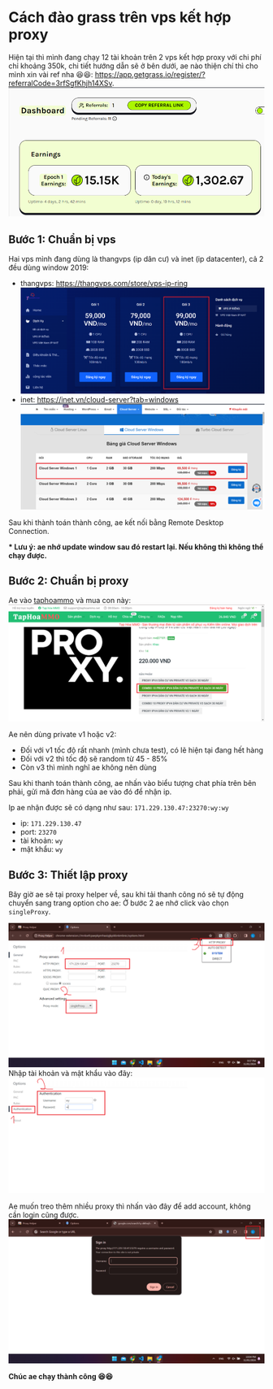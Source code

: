# Cách đào grass trên vps kết hợp proxy

Hiện tại thì mình đang chạy 12 tài khoản trên 2 vps kết hợp proxy với chi phí chỉ khoảng 350k, chi tiết hướng dẫn sẽ ở bên dưới, ae nào thiện chí thì cho mình xin vài ref nha 😆😆: https://app.getgrass.io/register/?referralCode=3rfSgfKhjh14XSv.
![intro](intro.png)

## Bước 1: Chuẩn bị vps

Hai vps mình đang dùng là thangvps (ip dân cư) và inet (ip datacenter), cả 2 đều dùng window 2019:

- thangvps: https://thangvps.com/store/vps-ip-ring
  ![thangvps](thangvps.png)
- inet: https://inet.vn/cloud-server?tab=windows
  ![inet](inet.png)

Sau khi thành toán thành công, ae kết nối bằng Remote Desktop Connection.

<strong>\* Lưu ý: ae nhớ update window sau đó restart lại. Nếu không thì không thể chạy được.</strong>

## Bước 2: Chuẩn bị proxy

Ae vào [taphoammo](https://taphoammo.net/gian-hang/cung-cap-proxy-dan-cu-viet-nam_119936) và mua con này:
![taphoammo](taphoammo.png)

Ae nên dùng private v1 hoặc v2:

- Đối với v1 tốc độ rất nhanh (mình chưa test), có lẽ hiện tại đang hết hàng
- Đối với v2 thì tốc độ sẽ random từ 45 - 85%
- Còn v3 thì mình nghĩ ae không nên dùng

Sau khi thanh toán thành công, ae nhấn vào biểu tượng chat phía trên bên phải, gửi mã đơn hàng của ae vào đó để nhận ip.

Ip ae nhận được sẽ có dạng như sau: `171.229.130.47:23270:wy:wy`

- ip: `171.229.130.47`
- port: `23270`
- tài khoản: `wy`
- mật khẩu: `wy`

## Bước 3: Thiết lập proxy

Bây giờ ae sẽ tại proxy helper về, sau khi tải thanh công nó sẽ tự động chuyển sang trang option cho ae: Ở bước 2 ae nhớ click vào chọn `singleProxy`.

![proxy](proxy.png)
Nhập tài khoản và mật khẩu vào đây:
![login](login.png)

Ae muốn treo thêm nhiều proxy thì nhấn vào đây để add account, không cần login cũng được.
![account](account.png)

<strong>Chúc ae chạy thành công 😆😆</strong>
